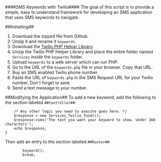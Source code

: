 ####SMS Keywords with Twilio####
The goal of this script is to provide a simple, easy to understand framework for developing an SMS application that uses SMS keywords to navigate.

##Installing##
1. Download the zipped file from Github.
2. Unzip it and rename it `keywords`.
3. Download the [Twilio PHP Helper Library](https://github.com/twilio/twilio-php/zipball/3.2.3).
4. Unzip the Twilio PHP Helper Library and place the entire folder named `Services` inside the `keywords` folder.
5. Upload `keywords` to a web server which can run PHP.
6. Go to the URL of the `keywords.php` file in your browser. Copy that URL.
6. Buy an SMS enabled Twilio phone number.
7. Paste the URL of `keywords.php` in the SMS Request URL for your Twilio number. Don't forget to save.
8. Send a text message to your number.

##Modifying the Application##
To add a new keyword, add the following to the section labeled `##Controller##`:

```function keyword(){
	/* Any other logic you need to execute goes here. */
	$response = new Services_Twilio_Twiml();
	$response->sms('The text you want your keyword to show. Under 160 characters');
	echo $response;
}
```

Then add an entry to the section labeled `##Router##`:

```case 'keyword':
        keyword();
        break;
```
